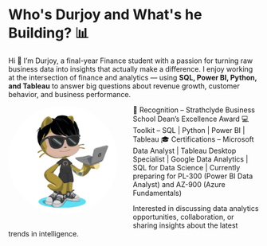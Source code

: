 # Who's Durjoy and What's he Building? 📊

Hi 👋 I’m Durjoy, a final-year Finance student with a passion for turning raw business data into insights that actually make a difference. I enjoy working at the intersection of finance and analytics — using **SQL, Power BI, Python, and Tableau** to answer big questions about revenue growth, customer behavior, and business performance.

<img align="left" src="https://github.com/durjoyliw/durjoyliw/blob/b7c5e2f3e4b1741fe7bfd37a7600ca8d8bdcb177/72977219.png" width="220px" height="220px" style="border-radius: 50%; margin-right: 30px; margin-bottom: 20px;"/>

🎉 Recognition – Strathclyde Business School Dean’s Excellence Award
💻 Toolkit – SQL | Python | Power BI | Tableau
🎓 Certifications – Microsoft Data Analyst | Tableau Desktop Specialist | Google Data Analytics | SQL for Data Science | Currently preparing for PL-300 (Power BI Data Analyst) and AZ-900 (Azure Fundamentals)

Interested in discussing data analytics opportunities, collaboration, or sharing insights about the latest trends in intelligence.
